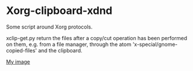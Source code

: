 # Xorg-clipboard-xdnd
Some script around Xorg protocols.

xclip-get.py return the files after a copy/cut operation has been performed on them, e.g. from a file manager, through the atom 'x-special/gnome-copied-files' and the clipboard.

[My image](https://raw.githubusercontent.com/frank038/Xorg-clipboard-xdnd/main/xclip-get-screenshot.png)
